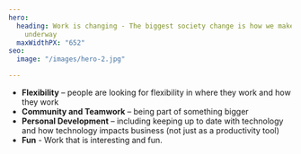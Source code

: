 ```yaml
---
hero:
  heading: Work is changing - The biggest society change is how we make money is now
    underway
  maxWidthPX: "652"
seo:
  image: "/images/hero-2.jpg"

---
```

* **Flexibility** – people are looking for flexibility in where they work and how they work
* **Community and Teamwork** – being part of something bigger
* **Personal Development** – including keeping up to date with technology and how technology impacts business (not just as a productivity tool)
* **Fun** - Work that is interesting and fun.